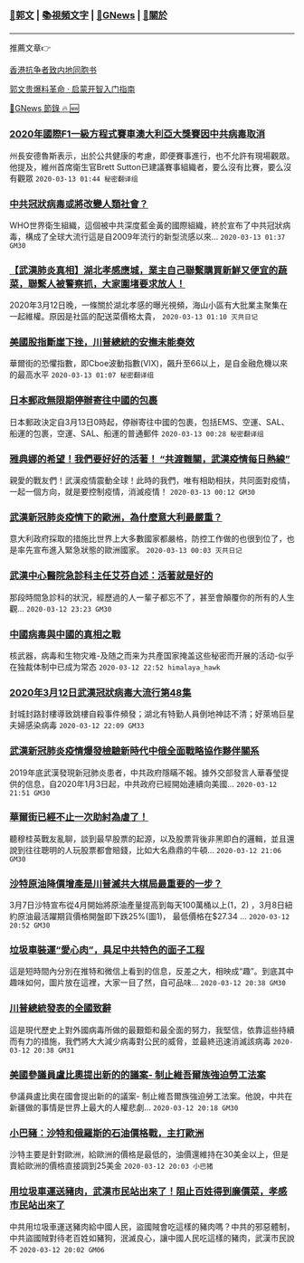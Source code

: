 ###  [:eagle:郭文](https://github.com/ourhimalayas/txt) | [:books:視頻文字](https://github.com/ourhimalayas/txt/blob/master/content/README.md) | [:newspaper:GNews](https://github.com/ourhimalayas/txt/blob/master/content/gnews/README.md) | [:pray:關於](https://github.com/ourhimalayas/home/tree/master/about)
---

推薦文章:point_right:

[香港抗争者致内地同胞书](https://github.com/ourhimalayas/news/blob/master/2019/08/a_letter_from_the_hong_kong_people.md)

[郭文贵爆料革命 · 启蒙开智入门指南](https://github.com/ourhimalayas/txt/issues/1)

[:newspaper:GNews 節錄 :fire: :new:](https://github.com/ourhimalayas/txt/blob/master/content/gnews/README.md) 



### [2020年國際F1一級方程式賽車澳大利亞大獎賽因中共病毒取消](/content/gnews/1/README.md)

州長安德魯斯表示，出於公共健康的考慮，即便賽事進行，也不允許有現場觀眾。他提及，維州首席衛生官Brett Sutton已建議賽事組織者，要么沒有比賽，要么沒有觀眾  `2020-03-13 01:44 秘密翻译组`

### [中共冠狀病毒或將改變人類社會？](/content/gnews/2/README.md)

WHO世界衛生組織，這個被中共深度藍金黃的國際組織，終於宣布了中共冠狀病毒，構成了全球大流行這是自2009年流行的新型流感以來...  `2020-03-13 01:37 GM30`

### [【武漢肺炎真相】湖北孝感應城，業主自己聯繫購買新鮮又便宜的蔬菜，聯繫人被警察抓，大家圍堵要求放人！](/content/gnews/3/README.md)

2020年3月12日晚，一條關於湖北孝感的曝光視頻，海山小區有大批業主聚集在一起維權。原因是社區的配送菜價格太貴，  `2020-03-13 01:10 灭共日记`

### [美國股指斷崖下挫，川普總統的安撫未能奏效](/content/gnews/4/README.md)

華爾街的恐懼指數，即Cboe波動指數(VIX)，飆升至66以上，是自金融危機以來的最高水平  `2020-03-13 01:07 秘密翻译组`

### [日本郵政無限期停辦寄往中國的包裹](/content/gnews/5/README.md)

日本郵政決定自3月13日0時起，停辦寄往中國的包裹，包括EMS、空運、SAL、船運的包裹，空運、SAL、船運的普通郵件  `2020-03-13 00:28 秘密翻译组`

### [雅典娜的希望！我們要好好的活著！ “共渡難關，武漢疫情每日熱線”](/content/gnews/6/README.md)

親愛的戰友們！武漢疫情震動全球！此時的我們，唯有相助相扶，共同面對疫情，一起一個方向，就是要控制疫情，消滅疫情！  `2020-03-13 00:12 GM30`

### [武漢新冠肺炎疫情下的歐洲，為什麼意大利最嚴重？](/content/gnews/7/README.md)

意大利政府採取的措施比世界上大多數國家都嚴格，防控工作做的也很到位了，也是率先宣布進入緊急狀態的歐洲國家。  `2020-03-13 00:03 灭共日记`

### [武漢中心醫院急診科主任艾芬自述：活著就是好的](/content/gnews/8/README.md)

那段時間急診科的狀況，經歷過的人一輩子都忘不了，甚至會顛覆你的所有的人生觀...  `2020-03-12 23:23 GM30`

### [中國病毒與中國的真相之戰](/content/gnews/9/README.md)

核武器，病毒和生物灾难-及随之而来为共產国家掩盖这些秘密而开展的活动-似乎在独裁体制中已成为常态  `2020-03-12 22:52 himalaya_hawk`

### [2020年3月12日武漢冠狀病毒大流行第48集](/content/gnews/10/README.md)

封城封路封樓導致跳樓自殺事件頻發；湖北有特勤人員倒地神誌不清；好萊塢巨星夫婦感染病毒  `2020-03-12 22:09 GM33`

### [武漢新冠肺炎疫情爆發檢驗新時代中俄全面戰略協作夥伴關系](/content/gnews/11/README.md)

2019年底武漢發現新冠肺炎患者，中共政府隱瞞不報。據外交部發言人華春瑩提供的信息，自2020年1月3日起，中共政府已經開始連續向美國...  `2020-03-12 21:51 GM30`

### [華爾街已經不止一次助紂為虐了！](/content/gnews/12/README.md)

聽穆桂英戰友亂聊，談到最早股票的起源，以及股票背後非黑即白的邏輯，並且還說到往往聰明的人玩股票都會賠錢，比如大名鼎鼎的牛頓...  `2020-03-12 21:06 GM30`

### [沙特原油降價增產是川普滅共大棋局最重要的一步？](/content/gnews/13/README.md)

3月7日沙特宣布從4月開始將原油產量提高到每天100萬桶以上(1，2) ，3月8日紐約原油最活躍期貨價格開盤即下跌25%(圖1)， 最低價格在$27.34 ...  `2020-03-12 20:52 GM30`

### [垃圾車裝運“愛心肉”，具足中共特色的面子工程](/content/gnews/14/README.md)

這是短時間內分別在推特和微信上看到的信息，反差之大，相映成“趣”。到底其中趣味如何，圖片放在這裡，大家一目了然，自可品味...  `2020-03-12 20:38 GM30`

### [川普總統發表的全國致辭](/content/gnews/15/README.md)

這是現代歷史上對外國病毒所做的最艱鉅和最全面的努力，我堅信，依靠這些持續而有力的措施，我們將大大減少病毒對公民的威脅，並最終迅速消滅該病毒  `2020-03-12 20:38 GM31`

### [美國參議員盧比奧提出新的的議案- 制止維吾爾族強迫勞工法案](/content/gnews/16/README.md)

參議員盧比奧在國會提出新的的議案- 制止維吾爾族強迫勞工法案。他說，中共在新疆做的事情是世界上最大的人權悲劇...  `2020-03-12 20:18 GM30`

### [小巴豬：沙特和俄羅斯的石油價格戰，主打歐洲](/content/gnews/17/README.md)

沙特主要是針對歐洲，給歐洲的價格是最低的，油價還維持在30美金以上，但是賣給歐洲的價格直接調到25美金  `2020-03-12 20:03 小巴猪`

### [用垃圾車運送豬肉，武漢市民站出來了！阻止百姓得到廉價菜，孝感市民站出來了](/content/gnews/18/README.md)

中共用垃圾車運送豬肉給中國人民，盜國賊會吃這樣的豬肉嗎？中共的邪惡體制，中共盜國賊對待老百姓如豬狗，泯滅良心，讓中國人民吃這樣的豬肉，武漢市民說不  `2020-03-12 20:02 GM06`

